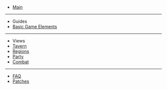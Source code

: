 <!-- docs/_sidebar.md -->

* [Main](/)

<hr>

* Guides
* [Basic Game Elements](basics.md)

<hr>

* Views
* [Tavern](tavern.md)
* [Regions](regions.md)
* [Party](party.md)
* [Combat](combat.md)

<hr>

* [FAQ](faq.md)
* [Patches](patches.md)
